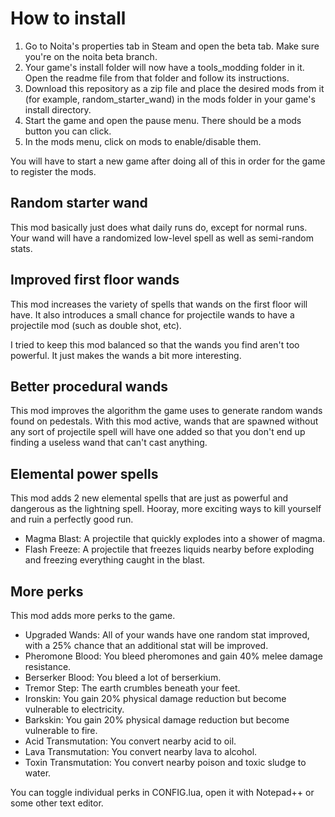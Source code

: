 # How to install

1. Go to Noita's properties tab in Steam and open the beta tab. Make sure you're on the noita beta branch.
2. Your game's install folder will now have a tools_modding folder in it. Open the readme file from that folder and follow its instructions.
3. Download this repository as a zip file and place the desired mods from it (for example, random_starter_wand) in the mods folder in your game's install directory.
4. Start the game and open the pause menu. There should be a mods button you can click. 
5. In the mods menu, click on mods to enable/disable them.

You will have to start a new game after doing all of this in order for the game to register the mods.

## Random starter wand

This mod basically just does what daily runs do, except for normal runs. Your wand will have a randomized low-level spell as well as semi-random stats.

## Improved first floor wands

This mod increases the variety of spells that wands on the first floor will have. It also introduces a small chance for projectile wands to have a projectile mod (such as double shot, etc).

I tried to keep this mod balanced so that the wands you find aren't too powerful. It just makes the wands a bit more interesting.

## Better procedural wands

This mod improves the algorithm the game uses to generate random wands found on pedestals. With this mod active, wands that are spawned without any sort of projectile spell will have one added so that you don't end up finding a useless wand that can't cast anything.

## Elemental power spells

This mod adds 2 new elemental spells that are just as powerful and dangerous as the lightning spell. Hooray, more exciting ways to kill yourself and ruin a perfectly good run.

- Magma Blast: A projectile that quickly explodes into a shower of magma.
- Flash Freeze: A projectile that freezes liquids nearby before exploding and freezing everything caught in the blast.

## More perks

This mod adds more perks to the game.

- Upgraded Wands: All of your wands have one random stat improved, with a 25% chance that an additional stat will be improved.
- Pheromone Blood: You bleed pheromones and gain 40% melee damage resistance.
- Berserker Blood: You bleed a lot of berserkium.
- Tremor Step: The earth crumbles beneath your feet.
- Ironskin: You gain 20% physical damage reduction but become vulnerable to electricity.
- Barkskin: You gain 20% physical damage reduction but become vulnerable to fire.
- Acid Transmutation: You convert nearby acid to oil.
- Lava Transmutation: You convert nearby lava to alcohol.
- Toxin Transmutation: You convert nearby poison and toxic sludge to water.

You can toggle individual perks in CONFIG.lua, open it with Notepad++ or some other text editor.
